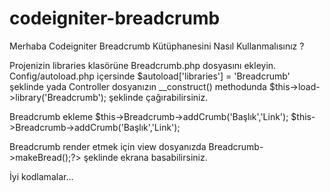 # codeigniter-breadcrumb

Merhaba 
Codeigniter Breadcrumb Kütüphanesini Nasıl Kullanmalısınız ?

Projenizin libraries klasörüne Breadcrumb.php dosyasını ekleyin.
Config/autoload.php içersinde $autoload['libraries'] = 'Breadcrumb' şeklinde yada Controller dosyanızın __construct() methodunda $this->load->library('Breadcrumb'); şeklinde çağırabilirsiniz.

Breadcrumb ekleme $this->Breadcrumb->addCrumb('Başlık','Link');
		  $this->Breadcrumb->addCrumb('Başlık','Link');
                  
Breadcrumb render etmek için view dosyanızda <?php echo $this->Breadcrumb->makeBread();?> şeklinde ekrana basabilirsiniz.

İyi kodlamalar...      
